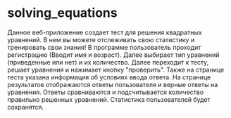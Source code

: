 # solving_equations
Данное веб-приложение создает тест для решения квадратных уравнений. В нем вы можете отслеживать свою статистику и тренировать свои знания!
В программе пользователь проходит регистрацию (Вводит имя и возраст). Далее выбирает тип уравнений (приведенные или нет) и их количество. Далее переходит к тесту, решает уравнения и нажимает кнопку "проверить". Также на странице теста указана информация об условиях ввода ответа. На странице результатов отображаются ответы пользователя и верные ответы на уравнения. Ответы сравниваются и подсчитывается количество правильно решенных уравнений. Статистика пользователей будет сохранятся.
